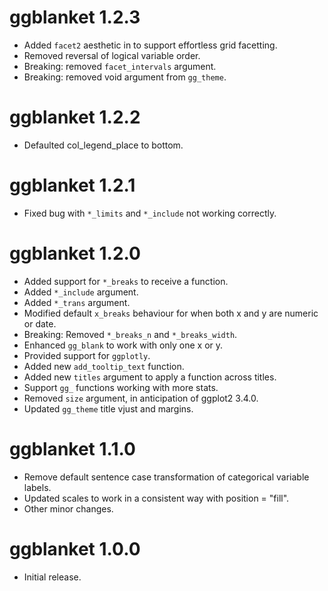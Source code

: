 # ggblanket 1.2.3

* Added `facet2` aesthetic in to support effortless grid facetting.
* Removed reversal of logical variable order.
* Breaking: removed `facet_intervals` argument.
* Breaking: removed void argument from `gg_theme`.

# ggblanket 1.2.2

* Defaulted col_legend_place to bottom.  

# ggblanket 1.2.1
* Fixed bug with `*_limits` and `*_include` not working correctly.  

# ggblanket 1.2.0

* Added support for `*_breaks` to receive a function.
* Added `*_include` argument. 
* Added `*_trans` argument.
* Modified default `x_breaks` behaviour for when both x and y are numeric or date.
* Breaking: Removed `*_breaks_n` and `*_breaks_width`.
* Enhanced `gg_blank` to work with only one x or y.
* Provided support for `ggplotly`.
* Added new `add_tooltip_text` function.
* Added new `titles` argument to apply a function across titles.
* Support `gg_` functions working with more stats.
* Removed `size` argument, in anticipation of ggplot2 3.4.0.
* Updated `gg_theme` title vjust and margins.

# ggblanket 1.1.0

* Remove default sentence case transformation of categorical variable labels.
* Updated scales to work in a consistent way with position = "fill".
* Other minor changes.

# ggblanket 1.0.0

* Initial release.
